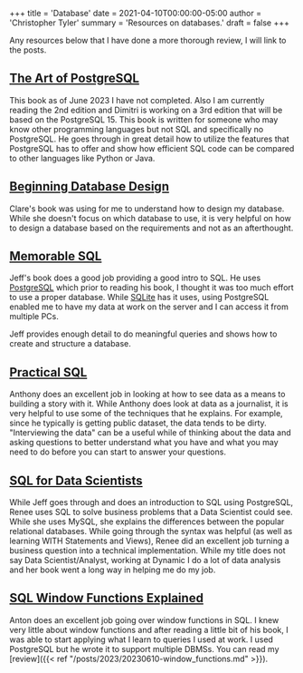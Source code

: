 +++
title = 'Database'
date = 2021-04-10T00:00:00-05:00
author = 'Christopher Tyler'
summary = 'Resources on databases.'
draft = false
+++

Any resources below that I have done a more thorough review, I will link to the
posts.

## [The Art of PostgreSQL](https://theartofpostgresql.com/)

This book as of June 2023 I have not completed.
Also I am currently reading the 2nd edition and Dimitri is working on a 3rd
edition that will be based on the PostgreSQL 15.
This book is written for someone who may know other programming languages but
not SQL and specifically no PostgreSQL.
He goes through in great detail how to utilize the features that PostgreSQL has
to offer and show how efficient SQL code can be compared to other languages
like Python or Java.

## [Beginning Database Design](https://link.springer.com/book/10.1007/978-1-4302-4210-9)

Clare's book was using for me to understand how to design my database.
While she doesn't focus on which database to use, it is very helpful on how to
design a database based on the requirements and not as an afterthought.

## [Memorable SQL](https://payhip.com/b/oXJs)

Jeff's book does a good job providing a good intro to SQL.
He uses [PostgreSQL](https://www.postgresql.org/) which prior to reading his
book, I thought it was too much effort to use a proper database.
While [SQLite](https://sqlite.org/index.html) has it uses, using PostgreSQL
enabled me to have my data at work on the server and I can access it from 
multiple PCs.

Jeff provides enough detail to do meaningful queries and shows how to create
and structure a database. 

## [Practical SQL](https://www.practicalsql.com/)

Anthony does an excellent job in looking at how to see data as a means to
building a story with it.
While Anthony does look at data as a journalist, it is very helpful to use some
of the techniques that he explains.
For example, since he typically is getting public dataset, the data tends to be
dirty.
"Interviewing the data" can be a useful while of thinking about the data and
asking questions to better understand what you have and what you may need to do
before you can start to answer your questions.

## [SQL for Data Scientists](https://sqlfordatascientists.com/)

While Jeff goes through and does an introduction to SQL using PostgreSQL, Renee
uses SQL to solve business problems that a Data Scientist could see.
While she uses MySQL, she explains the differences between the popular
relational databases.
While going through the syntax was helpful (as well as learning WITH Statements
and Views), Renee did an excellent job turning a business question into a
technical implementation.
While my title does not say Data Scientist/Analyst, working at Dynamic I do a
lot of data analysis and her book went a long way in helping me do my job.

## [SQL Window Functions Explained](https://antonz.org/sql-window-functions-book/)

Anton does an excellent job going over window functions in SQL.
I knew very little about window functions and after reading a little bit of his
book, I was able to start applying what I learn to queries I used at work.
I used PostgreSQL but he wrote it to support multiple DBMSs.
You can read my [review]({{< ref "/posts/2023/20230610-window_functions.md" >}}).
